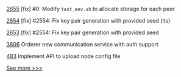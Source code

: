 
[2655](https://github.com/hyperledger/iroha/pull/2655) [fix] #0: Modify `test_env.sh` to allocate storage for each peer

[2654](https://github.com/hyperledger/iroha/pull/2654) [fix] #2554: Fix key pair generation with provided seed (lts)

[2653](https://github.com/hyperledger/iroha/pull/2653) [fix] #2554: Fix key pair generation with provided seed

[3606](https://github.com/hyperledger/fabric/pull/3606) Orderer new communication service with auth support

[483](https://github.com/hyperledger/cello/pull/483) Implement API to upload node config file


[See more >>>](https://start-here.hyperledger.org/pull-requests)
